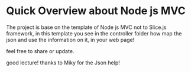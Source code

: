 # Quick Overview about Node js MVC
The project is base on the template of Node js MVC not to Slice.js framework,
in this template you see in the controller folder how map the json and use
the information on it, in your web page!

feel free to share or update.

good lecture!
thanks to Miky for the Json help!

